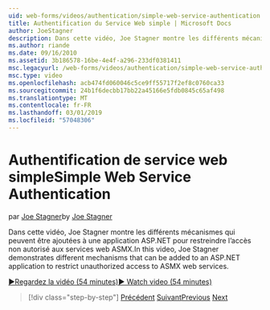 ```yaml
---
uid: web-forms/videos/authentication/simple-web-service-authentication
title: Authentification du Service Web simple | Microsoft Docs
author: JoeStagner
description: Dans cette vidéo, Joe Stagner montre les différents mécanismes qui peuvent être ajoutées à une application ASP.NET pour restreindre l’accès non autorisé aux services web ASMX...
ms.author: riande
ms.date: 09/16/2010
ms.assetid: 3b186578-16be-4e4f-a296-233df0381411
msc.legacyurl: /web-forms/videos/authentication/simple-web-service-authentication
msc.type: video
ms.openlocfilehash: acb474fd060046c5ce9ff55717f2ef8c0760ca33
ms.sourcegitcommit: 24b1f6decbb17bb22a45166e5fdb0845c65af498
ms.translationtype: MT
ms.contentlocale: fr-FR
ms.lasthandoff: 03/01/2019
ms.locfileid: "57048306"
---
```

<a name="simple-web-service-authentication"></a><span data-ttu-id="c499b-103">Authentification de service web simple</span><span class="sxs-lookup"><span data-stu-id="c499b-103">Simple Web Service Authentication</span></span>
====================
<span data-ttu-id="c499b-104">par [Joe Stagner](https://github.com/JoeStagner)</span><span class="sxs-lookup"><span data-stu-id="c499b-104">by [Joe Stagner](https://github.com/JoeStagner)</span></span>

<span data-ttu-id="c499b-105">Dans cette vidéo, Joe Stagner montre les différents mécanismes qui peuvent être ajoutées à une application ASP.NET pour restreindre l’accès non autorisé aux services web ASMX.</span><span class="sxs-lookup"><span data-stu-id="c499b-105">In this video, Joe Stagner demonstrates different mechanisms that can be added to an ASP.NET application to restrict unauthorized access to ASMX web services.</span></span>

[<span data-ttu-id="c499b-106">&#9654;Regardez la vidéo (54 minutes)</span><span class="sxs-lookup"><span data-stu-id="c499b-106">&#9654; Watch video (54 minutes)</span></span>](https://channel9.msdn.com/Blogs/ASP-NET-Site-Videos/simple-web-service-authentication)

> [!div class="step-by-step"]
> <span data-ttu-id="c499b-107">[Précédent](implement-the-registration-verification-pattern.md)
> [Suivant](creating-inactive-users.md)</span><span class="sxs-lookup"><span data-stu-id="c499b-107">[Previous](implement-the-registration-verification-pattern.md)
[Next](creating-inactive-users.md)</span></span>
